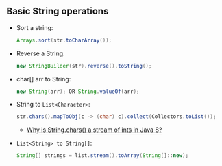 ## Basic String operations

* Sort a string:
  ```java
  Arrays.sort(str.toCharArray());
  ```

* Reverse a String:
  ```java
  new StringBuilder(str).reverse().toString();
  ```

* char[] arr to String:
  ```java
  new String(arr); OR String.valueOf(arr);
  ```

* String to ```List<Character>```:
  ```java
  str.chars().mapToObj(c -> (char) c).collect(Collectors.toList());
  ```
   * [Why is String.chars() a stream of ints in Java 8?](https://stackoverflow.com/questions/22435833/why-is-string-chars-a-stream-of-ints-in-java-8)

* ```List<String> to String[]```:
  ```java
  String[] strings = list.stream().toArray(String[]::new);
  ```
